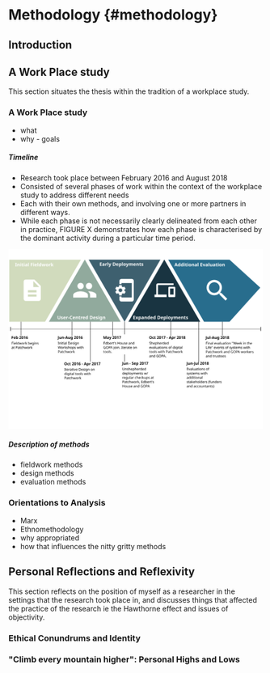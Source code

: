 Methodology {#methodology}
============


Introduction
-----------------------


A Work Place study
-----------------------
This section situates the thesis within the tradition of a workplace study.



### A Work Place study
+ what
+ why - goals

##### Timeline
+ Research took place between February 2016 and August 2018
+ Consisted of several phases of work within the context of the workplace study to address different needs
+ Each with their own methods, and involving one or more partners in different ways.
+ While each phase is not necessarily clearly delineated from each other in practice, FIGURE X demonstrates how each phase is characterised by the dominant activity during a particular time period.

![Timeline of Research](./src/figs/methodology_timeline.svg)



##### Description of methods
+ fieldwork methods
+ design methods
+ evaluation methods


### Orientations to Analysis

+ Marx
+ Ethnomethodology
+ why appropriated
+ how that influences the nitty gritty methods

###

<!-- ### Research Landscape: The Patchwork Project
The main setting for the research is elaborated upon here, as main research partners. Attention is paid to how I intergrated into the organisation, and how this environment affected study.

### "Matt's got his notebook out": Approaches to Fieldwork, Collaboration and Analysis
This section explains the research's specific methods for orienting to, collecting, and analysing data.

#### Fieldwork methods

#### Design methods

#### Interactions, Work, and Labour: Analytical frameworks -->


Personal Reflections and Reflexivity
------------------------------------

This section reflects on the position of myself as a researcher in the settings that the research took place in, and discusses things that affected the practice of the research ie the Hawthorne effect and issues of objectivity.

### Ethical Conundrums and Identity

### "Climb every mountain higher": Personal Highs and Lows
